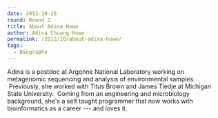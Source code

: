 ```yaml
---
date: 2012-10-16
round: Round 2
title: About Adina Howe
author: Adina Chuang Howe
permalink: /2012/10/about-adina-howe/
tags:
  - Biography
---
```

Adina is a postdoc at Argonne National Laboratory working on metagenomic sequencing and analysis of environmental samples.  Previously, she worked with Titus Brown and James Tiedje at Michigan State University.  Coming from an engineering and microbiology background, she's a self taught programmer that now works with bioinformatics as a career --- and loves it.

&nbsp;

&nbsp;

&nbsp;

&nbsp;
